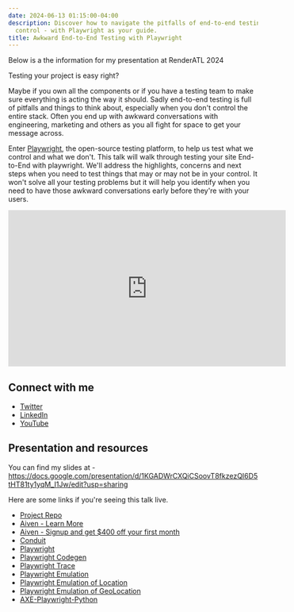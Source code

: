 ```yaml
---
date: 2024-06-13 01:15:00-04:00
description: Discover how to navigate the pitfalls of end-to-end testing without losing
  control - with Playwright as your guide.
title: Awkward End-to-End Testing with Playwright
---
```


Below is a the information for my presentation at RenderATL 2024

Testing your project is easy right?

Maybe if you own all the components or if you have a testing team to make sure everything is acting the way it should. Sadly end-to-end testing is full of pitfalls and things to think about, especially when you don't control the entire stack. Often you end up with awkward conversations with engineering, marketing and others as you all fight for space to get your message across. 

Enter [Playwright](https://playwright.dev), the open-source testing platform, to help us test what we control and what we don't. This talk will walk through testing your site End-to-End with playwright. We'll address the highlights, concerns and next steps when you need to test things that may or may not be in your control. It won't solve all your testing problems but it will help you identify when you need to have those awkward conversations early before they're with your users.

<iframe width="560" height="315" src="https://www.youtube.com/embed/dBJowtn1lQE?si=izNt-xb-SN9FVhfQ" title="YouTube video player" frameborder="0" allow="accelerometer; autoplay; clipboard-write; encrypted-media; gyroscope; picture-in-picture; web-share" referrerpolicy="strict-origin-when-cross-origin" allowfullscreen></iframe>

## Connect with me

- [Twitter](https://twitter.com/kjaymiller)
- [LinkedIn](https://linkedin.com/in/kjaymiller)
- [YouTube](https://youtube.com/kjaymiller)

## Presentation and resources

You can find my slides at - <https://docs.google.com/presentation/d/1KGADWrCXQiCSoovT8fkzezQI6D5tHT81ty1yqM_I1Jw/edit?usp=sharing>

Here are some links if you're seeing this talk live.

- [Project Repo](https://github.com/kjaymiller/conduit-transcripts-fastapi)
- [Aiven - Learn More](https://aiven.io)
- [Aiven - Signup and get $400 off your first month](https://go.aiven.io/jay-signup)
- [Conduit](https://relay.fm/conduit)
- [Playwright](https://playwright.dev)
- [Playwright Codegen](https://playwright.dev/docs/codegen-intro#running-codegen)
- [Playwright Trace](https://playwright.dev/python/docs/trace-viewer)
- [Playwright Emulation](https://playwright.dev/python/docs/emulation)
- [Playwright Emulation of Location](https://playwright.dev/python/docs/emulation#locale--timezone)
- [Playwright Emulation of GeoLocation](https://playwright.dev/python/docs/emulation#geolocation)
- [AXE-Playwright-Python](https://github.com/pamelafox/axe-playwright-python)